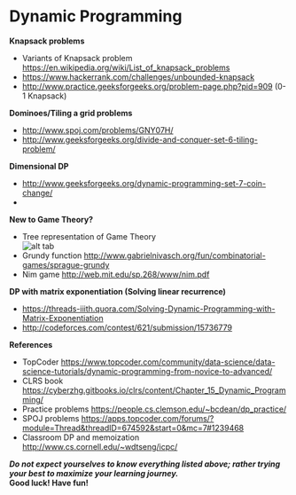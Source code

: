 # Dynamic Programming
**Knapsack problems**
 - Variants of Knapsack problem https://en.wikipedia.org/wiki/List_of_knapsack_problems
 - https://www.hackerrank.com/challenges/unbounded-knapsack
 - http://www.practice.geeksforgeeks.org/problem-page.php?pid=909 (0-1 Knapsack)

**Dominoes/Tiling a grid problems**
 - http://www.spoj.com/problems/GNY07H/
 - http://www.geeksforgeeks.org/divide-and-conquer-set-6-tiling-problem/

**Dimensional DP**
 - http://www.geeksforgeeks.org/dynamic-programming-set-7-coin-change/
 - 

**New to Game Theory?**
 - Tree representation of Game Theory   
 ![alt tab](http://www.quickmba.com/images/econ/micro/gametheory/extensiveform.gif)
 - Grundy function http://www.gabrielnivasch.org/fun/combinatorial-games/sprague-grundy
 - Nim game http://web.mit.edu/sp.268/www/nim.pdf
 
 **DP with matrix exponentiation (Solving linear recurrence)**
 - https://threads-iiith.quora.com/Solving-Dynamic-Programming-with-Matrix-Exponentiation
 - http://codeforces.com/contest/621/submission/15736779

**References**  
 - TopCoder https://www.topcoder.com/community/data-science/data-science-tutorials/dynamic-programming-from-novice-to-advanced/  
 - CLRS book https://cyberzhg.gitbooks.io/clrs/content/Chapter_15_Dynamic_Programming/
 - Practice problems https://people.cs.clemson.edu/~bcdean/dp_practice/
 - SPOJ problems https://apps.topcoder.com/forums/?module=Thread&threadID=674592&start=0&mc=7#1239468
 - Classroom DP and memoization http://www.cs.cornell.edu/~wdtseng/icpc/
 
***Do not expect yourselves to know everything listed above; rather trying your best to maximize your learning journey.***  
**Good luck! Have fun!**
